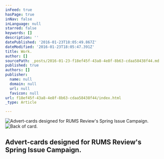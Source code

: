```yaml
---
inFeed: true
hasPage: true
inNav: false
inLanguage: null
starred: false
keywords: []
description: ''
datePublished: '2016-01-23T18:05:49.867Z'
dateModified: '2016-01-23T18:05:47.391Z'
title: Work.
author: []
sourcePath: _posts/2016-01-23-f18ef45f-43a8-4e8f-8b63-cdaa58438f44.md
published: true
authors: []
publisher:
  name: null
  domain: null
  url: null
  favicon: null
url: f18ef45f-43a8-4e8f-8b63-cdaa58438f44/index.html
_type: Article

---
```

![Advert-cards designed for RUMS Review's Spring Issue Campaign.](https://the-grid-user-content.s3-us-west-2.amazonaws.com/71ee1f14-56a0-46fa-bd85-eb983879b9d4.jpg)
![Back of card.](https://the-grid-user-content.s3-us-west-2.amazonaws.com/528f0ad2-4da9-41f7-8325-f1ae01ced4c7.jpg)

## Advert-cards designed for RUMS Review's Spring Issue Campaign.